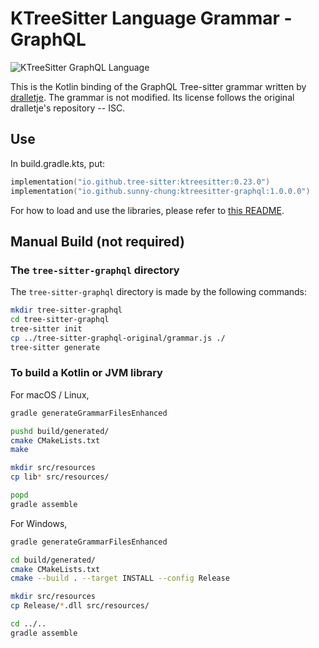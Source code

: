 # KTreeSitter Language Grammar - GraphQL

![KTreeSitter GraphQL Language](https://img.shields.io/maven-central/v/io.github.sunny-chung/ktreesitter-graphql)

This is the Kotlin binding of the GraphQL Tree-sitter grammar written by [dralletje](https://github.com/dralletje/tree-sitter-graphql). The grammar is not modified. Its license follows the original dralletje's repository -- ISC.

## Use

In build.gradle.kts, put:
```kotlin
implementation("io.github.tree-sitter:ktreesitter:0.23.0")
implementation("io.github.sunny-chung:ktreesitter-graphql:1.0.0.0")
```

For how to load and use the libraries, please refer to [this README](https://github.com/sunny-chung/ktreesitter-json?tab=readme-ov-file#use).

## Manual Build (not required)

### The `tree-sitter-graphql` directory

The `tree-sitter-graphql` directory is made by the following commands:
```bash
mkdir tree-sitter-graphql
cd tree-sitter-graphql
tree-sitter init
cp ../tree-sitter-graphql-original/grammar.js ./
tree-sitter generate
```

### To build a Kotlin or JVM library

For macOS / Linux,

```sh
gradle generateGrammarFilesEnhanced

pushd build/generated/
cmake CMakeLists.txt
make

mkdir src/resources
cp lib* src/resources/

popd
gradle assemble
```

For Windows,

```sh
gradle generateGrammarFilesEnhanced

cd build/generated/
cmake CMakeLists.txt
cmake --build . --target INSTALL --config Release

mkdir src/resources
cp Release/*.dll src/resources/

cd ../..
gradle assemble
```
